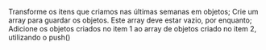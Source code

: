  Transforme os itens que criamos nas últimas semanas em objetos;
 Crie um array para guardar os objetos. Este array deve estar vazio, por enquanto;
 Adicione os objetos criados no item 1 ao array de objetos criado no item 2, utilizando o push()